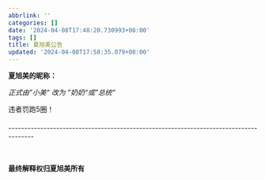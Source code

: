 ```yaml
---
abbrlink: ''
categories: []
date: '2024-04-08T17:48:20.730993+08:00'
tags: []
title: 夏旭美公告
updated: '2024-04-08T17:58:35.079+08:00'
---
```

**夏旭美的昵称：**

*正式由”小美“ 改为 ”奶奶“或”总统“*

违者罚跑5圈！

###### --------------------------------------------------------------------------------------

```

```

**最终解释权归夏旭美所有**
